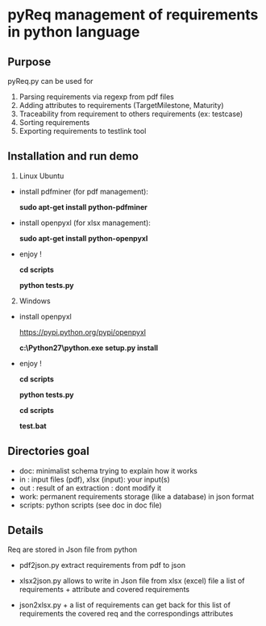 pyReq management of requirements in python language
===================================================

Purpose
-------

pyReq.py can be used for 
   1. Parsing requirements via regexp from pdf files
   2. Adding attributes to requirements (TargetMilestone, Maturity)
   3. Traceability from requirement to others requirements (ex: testcase)
   4. Sorting requirements
   5. Exporting requirements to testlink tool

Installation and run demo 
-------------------------

1. Linux Ubuntu

  - install pdfminer (for pdf management):

    **sudo apt-get install python-pdfminer**

  - install openpyxl (for xlsx management):

    **sudo apt-get install python-openpyxl**

  - enjoy !

    **cd scripts**

    **python tests.py**

2. Windows

  - install openpyxl

    https://pypi.python.org/pypi/openpyxl  

    **c:\Python27\python.exe  setup.py install**

  - enjoy !

    **cd scripts**

    **python tests.py**

    **cd scripts**

    **test.bat**
  
Directories goal 
----------------

- doc: minimalist schema trying to explain how it works
- in : input files (pdf), xlsx (input): your input(s)
- out : result of an extraction : dont modify it
- work: permanent requirements storage (like a database) in json format
- scripts: python scripts (see doc in doc file)

Details
-------

Req are stored in Json file from python

- pdf2json.py extract requirements from pdf to json

- xlsx2json.py allows to write in Json file from xlsx (excel)
  file a list of requirements + attribute and covered requirements

- json2xlsx.py + a list of requirements can get back for this
  list of requirements the covered req and the correspondings attributes

